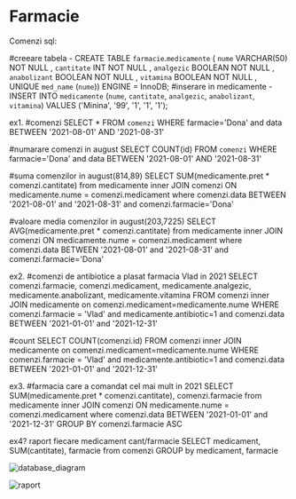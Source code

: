 # Farmacie

Comenzi sql:


#creeare tabela - CREATE TABLE `farmacie`.`medicamente` ( `nume` VARCHAR(50) NOT NULL , `cantitate` INT NOT NULL , `analgezic` BOOLEAN NOT NULL , `anabolizant` BOOLEAN NOT NULL , `vitamina` BOOLEAN NOT NULL , UNIQUE `med_name` (`nume`)) ENGINE = InnoDB;
#inserare in medicamente - INSERT INTO `medicamente` (`nume`, `cantitate`, `analgezic`, `anabolizant`, `vitamina`) VALUES ('Minina', '99', '1', '1', '1');


ex1.
#comenzi SELECT * FROM `comenzi` WHERE farmacie='Dona' and data BETWEEN '2021-08-01' AND '2021-08-31' 

#numarare comenzi in august SELECT COUNT(id) FROM `comenzi` WHERE farmacie='Dona' and data BETWEEN '2021-08-01' AND '2021-08-31' 

#suma comenzilor in august(814,89) SELECT SUM(medicamente.pret * comenzi.cantitate) from medicamente inner JOIN comenzi ON medicamente.nume = comenzi.medicament where comenzi.data BETWEEN '2021-08-01' and '2021-08-31' and comenzi.farmacie='Dona'

#valoare media comenzilor in august(203,7225) SELECT AVG(medicamente.pret * comenzi.cantitate) from medicamente inner JOIN comenzi ON medicamente.nume = comenzi.medicament where comenzi.data BETWEEN '2021-08-01' and '2021-08-31' and comenzi.farmacie='Dona'

ex2.
#comenzi de antibiotice a plasat farmacia Vlad in 2021 SELECT comenzi.farmacie, comenzi.medicament, medicamente.analgezic, medicamente.anabolizant, medicamente.vitamina FROM comenzi inner JOIN medicamente on comenzi.medicament=medicamente.nume WHERE comenzi.farmacie = 'Vlad' and medicamente.antibiotic=1 and comenzi.data BETWEEN '2021-01-01' and '2021-12-31'

#count SELECT COUNT(comenzi.id) FROM comenzi inner JOIN medicamente on comenzi.medicament=medicamente.nume WHERE comenzi.farmacie = 'Vlad' and medicamente.antibiotic=1 and comenzi.data BETWEEN '2021-01-01' and '2021-12-31' 

ex3.
#farmacia care a comandat cel mai mult in 2021 
SELECT SUM(medicamente.pret * comenzi.cantitate), comenzi.farmacie from medicamente inner JOIN comenzi ON medicamente.nume = comenzi.medicament where comenzi.data BETWEEN '2021-01-01' and '2021-12-31' GROUP BY comenzi.farmacie ASC

ex4?
raport fiecare medicament cant/farmacie SELECT medicament, SUM(cantitate), farmacie from comenzi GROUP by medicament, farmacie


![database_diagram](https://user-images.githubusercontent.com/62466618/139476970-affe296e-8122-4346-9e8c-96dc2e2cd2cc.png)




![raport](https://user-images.githubusercontent.com/62466618/139477365-61f2c96d-dcee-40b7-bdee-d77e9d8e4594.png)






